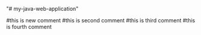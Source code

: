 "# my-java-web-application" 

#this is new comment
#this is second comment
#this is third comment
#this is fourth comment
